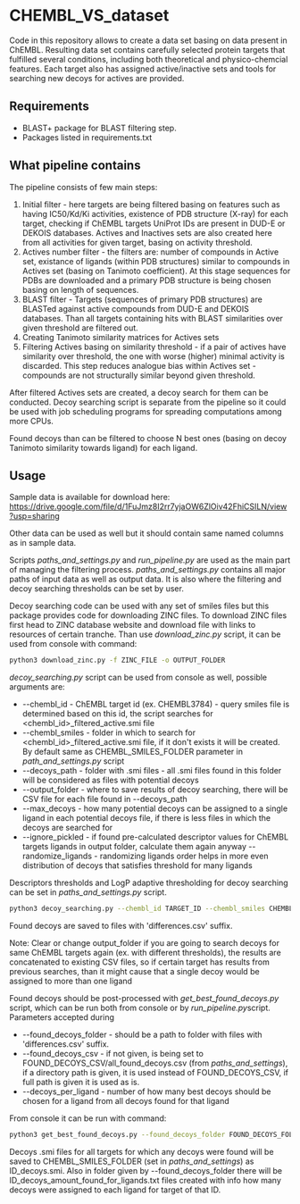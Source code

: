 # CHEMBL_VS_dataset
Code in this repository allows to create a data set basing on data present in ChEMBL. 
Resulting data set contains carefully selected protein targets that fulfilled several conditions, 
including both theoretical and physico-chemcial features.  Each target also has assigned active/inactive 
sets and tools for searching new decoys for actives are provided.

## Requirements
- BLAST+ package for BLAST filtering step.
- Packages listed in requirements.txt


## What pipeline contains

The pipeline consists of few main steps:
1. Initial filter - here targets are being filtered basing on features such as having 
IC50/Kd/Ki activities, existence of PDB structure (X-ray) for each target, checking if ChEMBL targets 
UniProt IDs are present in DUD-E or DEKOIS databases.
Actives and Inactives sets are also created here from all activities for given target, basing on activity threshold.
2. Actives number filter - the filters are: number of compounds in Active set, existance of ligands (within PDB structures) 
similar to compounds in Actives set (basing on Tanimoto coefficient). At this stage sequences for PDBs are downloaded and a primary 
PDB structure is being chosen basing on length of sequences.
3. BLAST filter - Targets (sequences of primary PDB structures) are BLASTed against active 
compounds from DUD-E and DEKOIS databases. Than all targets containing hits with BLAST similarities 
over given threshold are filtered out.
4. Creating Tanimoto similarity matrices for Actives sets
5. Filtering Actives basing on similarity threshold - if a pair of actives have similarity over 
threshold, the one with worse (higher) minimal activity is discarded. This step reduces analogue 
bias within Actives set - compounds are not structurally similar beyond given threshold.

After filtered Actives sets are created, a decoy search for them can be conducted. 
Decoy searching script is separate from the pipeline so it could be used with 
job scheduling programs for spreading computations among more CPUs.

Found decoys than can be filtered to choose N best ones 
(basing on decoy Tanimoto similarity towards ligand) for each ligand.

## Usage

Sample data is available for download here: https://drive.google.com/file/d/1FuJmz8I2rr7yjaOW6ZlOiv42FhiCSILN/view?usp=sharing

Other data can be used as well but it should contain same named columns as in sample data.

Scripts *paths_and_settings.py* and *run_pipeline.py* are used as the main part of managing the filtering process.
*paths_and_settings.py* contains all major paths of input data as well as output data. 
It is also where the filtering and decoy searching thresholds can be set by user.

Decoy searching code can be used with any set of smiles files but this package provides code for downloading ZINC files.
To download ZINC files first head to ZINC database website and download file with links to resources of certain tranche.
Than use *download_zinc.py* script, it can be used from console with command:

```bash
python3 download_zinc.py -f ZINC_FILE -o OUTPUT_FOLDER
```

*decoy_searching.py* script can be used from console as well, possible arguments are:
- --chembl_id       - ChEMBL target id (ex. CHEMBL3784) - query smiles file is determined based on this id,
    the script searches for <chembl_id>_filtered_active.smi file
- --chembl_smiles   - folder in which to search for <chembl_id>_filtered_active.smi file, 
    if it don't exists it will be created. By default same as CHEMBL_SMILES_FOLDER parameter in *path_and_settings.py* script
- --decoys_path     - folder with .smi files - all .smi files found in this folder will be 
    considered as files with potential decoys
- --output_folder   - where to save results of decoy searching, there will be CSV file 
    for each file found in --decoys_path
- --max_decoys      - how many potential decoys can be assigned to a single ligand in each potential decoys file,
    if there is less files in which the decoys are searched for
- --ignore_pickled  - if found pre-calculated descriptor values for ChEMBL targets ligands 
    in output folder, calculate them again anyway 
--randomize_ligands - randomizing ligands order helps in more even distribution of decoys that satisfies threshold 
    for many ligands

Descriptors thresholds and LogP adaptive thresholding for decoy searching can be set in *paths_and_settings.py* script.

```bash
python3 decoy_searching.py --chembl_id TARGET_ID --chembl_smiles CHEMBL_SMILES_FOLDER --decoys_path FOLDER_WITH_SMI_FILES --output_folder OUTPUT_FOLDER --max_decoys MAX_DECOYS_PER_LIGAND_PER_FILE --ignore_pickled True/False --randomize_ligands True/False
```
Found decoys are saved to files with 'differences.csv' suffix.

Note: Clear or change output_folder if you are going to search decoys for same ChEMBL targets again (ex. with different thresholds),
the results are concatenated to existing CSV files, so if certain target has results from previous searches, than it might cause that
a single decoy would be assigned to more than one ligand

Found decoys should be post-processed with *get_best_found_decoys.py* script, which can be run both from console or by *run_pipeline.py*script.
Parameters accepted during 
- --found_decoys_folder - should be a path to folder with files with 'differences.csv' suffix. 
- --found_decoys_csv    - if not given, is being set to FOUND_DECOYS_CSV/all_found_decoys.csv (from *paths_and_settings*), 
    if a directory path is given, it is used instead of FOUND_DECOYS_CSV, if full path is given it is used as is.
- --decoys_per_ligand   - number of how many best decoys should be chosen for a ligand from all decoys found for that ligand

From console it can be run with command:
```bash
python3 get_best_found_decoys.py --found_decoys_folder FOUND_DECOYS_FOLDER --found_decoys_csv OUTPUT_PATH --decoys_per_ligand BEST_DECOYS_PER_LIGAND
```

Decoys .smi files for all targets for which any decoys were found will be saved to CHEMBL_SMILES_FOLDER (set in *paths_and_settings*) as ID_decoys.smi.
Also in folder given by --found_decoys_folder there will be ID_decoys_amount_found_for_ligands.txt files created with info how many decoys were assigned to each ligand for target of that ID.
